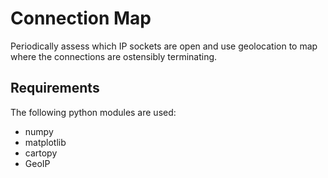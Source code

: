 # Connection Map

Periodically assess which IP sockets are open and use geolocation to map where the connections are ostensibly terminating.

## Requirements

The following python modules are used:

* numpy
* matplotlib
* cartopy
* GeoIP
